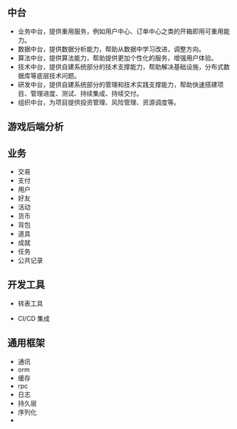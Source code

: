 ## 中台

* 业务中台，提供重用服务，例如用户中心、订单中心之类的开箱即用可重用能力。
* 数据中台，提供数据分析能力，帮助从数据中学习改进，调整方向。
* 算法中台，提供算法能力，帮助提供更加个性化的服务，增强用户体验。
* 技术中台，提供自建系统部分的技术支撑能力，帮助解决基础设施，分布式数据库等底层技术问题。
* 研发中台，提供自建系统部分的管理和技术实践支撑能力，帮助快速搭建项目、管理进度、测试、持续集成、持续交付。
* 组织中台，为项目提供投资管理、风险管理、资源调度等。

## 游戏后端分析

## 业务

* 交易
* 支付
* 用户
* 好友
* 活动
* 货币
* 背包
* 道具
* 成就
* 任务
* 公共记录

## 开发工具

* 转表工具

* CI/CD 集成
## 通用框架

* 通讯
* orm
* 缓存
* rpc
* 日志
* 持久层
* 序列化
* 


